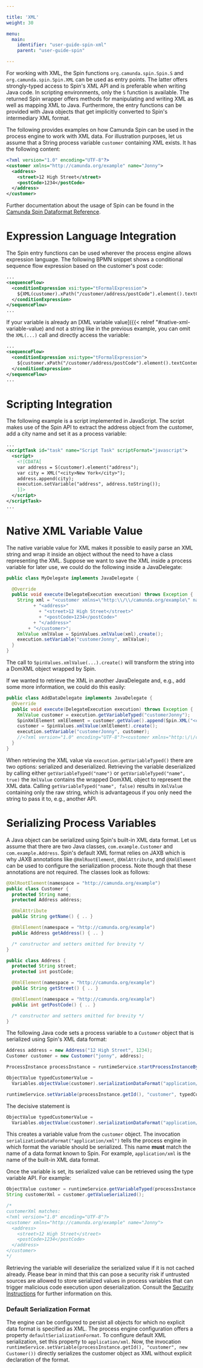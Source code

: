 ```yaml
---

title: 'XML'
weight: 30

menu:
  main:
    identifier: "user-guide-spin-xml"
    parent: "user-guide-spin"

---
```


For working with XML, the Spin functions `org.camunda.spin.Spin.S` and `org.camunda.spin.Spin.XML` can be used as entry points. The latter offers strongly-typed access to Spin's XML API and is preferable when writing Java code. In scripting environments, only the `S` function is available. The returned Spin wrapper offers methods for manipulating and writing XML as well as mapping XML to Java. Furthermore, the entry functions can be provided with Java objects that get implicitly converted to Spin's intermediary XML format.

The following provides examples on how Camunda Spin can be used in the process engine to work with XML data. For illustration purposes, let us assume that a String process variable `customer` containing XML exists. It has the following content:

```xml
<?xml version="1.0" encoding="UTF-8"?>
<customer xmlns="http://camunda.org/example" name="Jonny">
  <address>
    <street>12 High Street</street>
    <postCode>1234</postCode>
  </address>
</customer>
```

Further documentation about the usage of Spin can be found in the [Camunda Spin Dataformat Reference](../../reference/spin/_index.md).


# Expression Language Integration

The Spin entry functions can be used wherever the process engine allows expression language. The following BPMN snippet shows a conditional sequence flow expression based on the customer's post code:

```xml
...
<sequenceFlow>
  <conditionExpression xsi:type="tFormalExpression">
    ${XML(customer).xPath("/customer/address/postCode").element().textContent() == "1234"}
  </conditionExpression>
</sequenceFlow>
...
```

If your variable is already an [XML variable value]({{< relref "#native-xml-variable-value) and not a string like in the previous example, you can omit the `XML(...)` call and directly access the variable:

```xml
...
<sequenceFlow>
  <conditionExpression xsi:type="tFormalExpression">
    ${customer.xPath("/customer/address/postCode").element().textContent() == "1234"}
  </conditionExpression>
</sequenceFlow>
...
```


# Scripting Integration

The following example is a script implemented in JavaScript. The script makes use of the Spin API to extract the address object from the customer, add a city name and set it as a process variable:

```xml
...
<scriptTask id="task" name="Script Task" scriptFormat="javascript">
  <script>
    <![CDATA[
    var address = S(customer).element("address");
    var city = XML("<city>New York</city>");
    address.append(city);
    execution.setVariable("address", address.toString());
    ]]>
  </script>
</scriptTask>
...
```


# Native XML Variable Value

The native variable value for XML makes it possible to easily parse an XML string and wrap it inside an object without the need to have a class representing the XML. Suppose we want to save the XML inside a process variable for later use, we could do the following inside a JavaDelegate:

```java
public class MyDelegate implements JavaDelegate {

  @Override
  public void execute(DelegateExecution execution) throws Exception {
    String xml = "<customer xmlns=\"http:\\/\\/camunda.org/example\" name=\"Jonny\">"
          + "<address>"
            + "<street>12 High Street</street>"
            + "<postCode>1234</postCode>"
          + "</address>"
        + "</customer>";
    XmlValue xmlValue = SpinValues.xmlValue(xml).create();
    execution.setVariable("customerJonny", xmlValue);
  }
}
```

The call to `SpinValues.xmlValue(...).create()` will transform the string into a DomXML object wrapped by Spin.

If we wanted to retrieve the XML in another JavaDelegate and, e.g., add some more information, we could do this easily:

```java
public class AddDataDelegate implements JavaDelegate {
  @Override
  public void execute(DelegateExecution execution) throws Exception {
    XmlValue customer = execution.getVariableTyped("customerJonny");
    SpinXmlElement xmlElement = customer.getValue().append(Spin.XML("<creditLimit>1000.00</creditLimit>"));
    customer = SpinValues.xmlValue(xmlElement).create();
    execution.setVariable("customerJonny", customer);
    //<?xml version="1.0" encoding="UTF-8"?><customer xmlns="http:\/\/camunda.org/example" name="Jonny"><address><street>12 High Street</street><postCode>1234</postCode></address><creditLimit xmlns="">1000.00</creditLimit></customer>
  }
}
```

When retrieving the XML value via `execution.getVariableTyped()` there are two options: serialized and deserialized.
Retrieving the variable deserialized by calling either `getVariableTyped("name")` or `getVariableTyped("name", true)`  the `XmlValue` contains the wrapped DomXML object to represent the XML data. Calling `getVariableTyped("name", false)` results in `XmlValue` containing only the raw string, which is advantageous if you only need the string to pass it to, e.g., another API.


# Serializing Process Variables

A Java object can be serialized using Spin's built-in XML data format. Let us assume that there are two Java classes, `com.example.Customer` and `com.example.Address`. Spin's default XML format relies on JAXB which is why JAXB annotations like `@XmlRootElement`, `@XmlAttribute`, and `@XmlElement` can be used to configure the serialization process. Note though that these annotations are not required. The classes look as follows:

```java
@XmlRootElement(namespace = "http://camunda.org/example")
public class Customer {
  protected String name;
  protected Address address;

  @XmlAttribute
  public String getName() { .. }

  @XmlElement(namespace = "http://camunda.org/example")
  public Address getAddress() { .. }

  /* constructor and setters omitted for brevity */
}

public class Address {
  protected String street;
  protected int postCode;

  @XmlElement(namespace = "http://camunda.org/example")
  public String getStreet() { .. }

  @XmlElement(namespace = "http://camunda.org/example")
  public int getPostCode() { .. }

  /* constructor and setters omitted for brevity */
}
```

The following Java code sets a process variable to a `Customer` object that is serialized using Spin's XML data format:

```java
Address address = new Address("12 High Street", 1234);
Customer customer = new Customer("jonny", address);

ProcessInstance processInstance = runtimeService.startProcessInstanceByKey("aProcess");

ObjectValue typedCustomerValue =
  Variables.objectValue(customer).serializationDataFormat("application/xml").create();

runtimeService.setVariable(processInstance.getId(), "customer", typedCustomerValue);
```

The decisive statement is

```java
ObjectValue typedCustomerValue =
  Variables.objectValue(customer).serializationDataFormat("application/xml").create();
```

This creates a variable value from the `customer` object. The invocation `serializationDataFormat("application/xml")` tells the process engine in which format the variable should be serialized. This name **must** match the name of a data format known to Spin. For example, `application/xml` is the name of the built-in XML data format.

Once the variable is set, its serialized value can be retrieved using the type variable API. For example:

```java
ObjectValue customer = runtimeService.getVariableTyped(processInstance.getId(), "customer");
String customerXml = customer.getValueSerialized();

/*
customerXml matches:
<?xml version="1.0" encoding="UTF-8"?>
<customer xmlns="http://camunda.org/example" name="Jonny">
  <address>
    <street>12 High Street</street>
    <postCode>1234</postCode>
  </address>
</customer>
*/
```

Retrieving the variable will deserialize the serialized value if it is not cached already. 
Please bear in mind that this can pose a security risk if untrusted sources are allowed to store serialized values in process variables that can trigger malicious code execution upon deserialization.
Consult the [Security Instructions](../../user-guide/security.md#variable-values-from-untrusted-sources) for further information on this.

### Default Serialization Format
  The engine can be configured to persist all objects for which no explicit data format is specified as XML. The process engine configuration offers a property `defaultSerializationFormat`. To configure default XML serialization, set this property to `application/xml`. Now, the invocation `runtimeService.setVariable(processInstance.getId(), "customer", new Customer())` directly serializes the customer object as XML without explicit declaration of the format.

